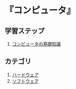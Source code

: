 # 『コンピュータ』


## 学習ステップ

1. [コンピュータの基礎知識](./_/chapters/basic_knowledge_of_computer.md)


## カテゴリ

1. [ハードウェア](./hardware/README.md)
1. [ソフトウェア](./software/README.md)
